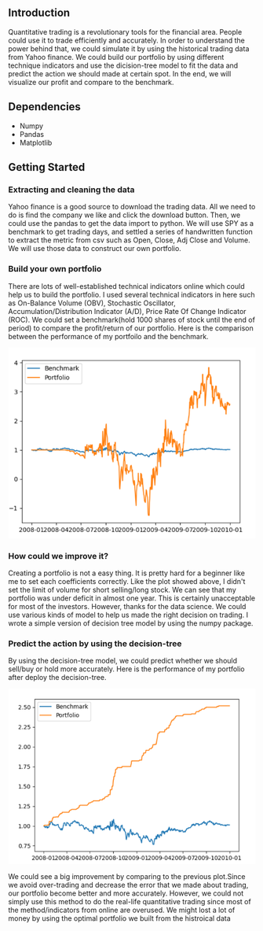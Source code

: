 ## Introduction
Quantitative trading is a revolutionary tools for the financial area. People could use it to trade efficiently and accurately. In order to understand the power behind that, we could simulate it by using the historical trading data from Yahoo finance. We could build our portfolio by using different technique indicators and use the dicision-tree model to fit the data and predict the action we should made at certain spot. In the end, we will visualize our profit and compare to the benchmark.

## Dependencies
- Numpy
- Pandas
- Matplotlib

## Getting Started
### Extracting and cleaning the data
Yahoo finance is a good source to download the trading data. All we need to do is find the company we like and click the download button. Then, we could use the pandas to get the data import to python. We will use SPY as a benchmark to get trading days, and settled a series of handwritten function to extract the metric from csv such as Open, Close, Adj Close and Volume. We will use those data to construct our own portfolio.

### Build your own portfolio 
There are lots of well-established technical indicators online which could help us to build the portfolio. I used several technical indicators in here such as On-Balance Volume (OBV), Stochastic Oscillator, Accumulation/Distribution Indicator (A/D), Price Rate Of Change Indicator (ROC). We could set a benchmark(hold 1000 shares of stock until the end of period) to compare the profit/return of our portfolio. Here is the comparison between the performance of my portfoilo and the benchmark.

<img src='without_tree.png'>

### How could we improve it?
Creating a portfolio is not a easy thing. It is pretty hard for a beginner like me to set each coefficients correctly. Like the plot showed above, I didn't set the limit of volume for short selling/long stock. We can see that my portfolio was under deficit in almost one year. This is certainly unacceptable for most of the investors. However, thanks for the data science. We could use various kinds of model to help us made the right decision on trading. I wrote a simple version of decision tree model by using the numpy package. 

### Predict the action by using the decision-tree
By using the decision-tree model, we could predict whether we should sell/buy or hold more accurately. Here is the performance of my portfolio after deploy the decision-tree.

<img src='after_tree.png'>

We could see a big improvement by comparing to the previous plot.Since we avoid over-trading and decrease the error that we made about trading, our portfolio become better and more accurately. However, we could not simply use this method to do the real-life quantitative trading since most of the method/indicators from online are overused. We might lost a lot of money by using the optimal portfolio we built from the histroical data

